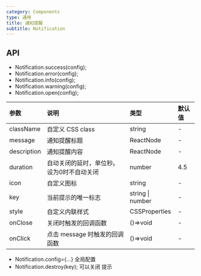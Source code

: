 ```yaml
---
category: Components
type: 通用
title: 通知提醒
subtitle: Notification
---
```



## API

* Notification.success(config);
* Notification.error(config);
* Notification.info(config);
* Notification.warning(config);
* Notification.open(config);


| 参数        | 说明                                      | 类型             | 默认值 |
| :---------- | :---------------------------------------- | :--------------- | :----- |
| className   | 自定义 CSS class                          | string           | -      |
| message     | 通知提醒标题                              | ReactNode        | -      |
| description | 通知提醒内容                              | ReactNode        | -      |
| duration    | 自动关闭的延时，单位秒。设为0时不自动关闭 | number           | 4.5    |
| icon        | 自定义图标                                | string           | -      |
| key         | 当前提示的唯一标志                        | string \| number | -      |
| style       | 自定义内联样式                            | CSSProperties    | -      |
| onClose     | 关闭时触发的回调函数                      | ()=>void         | -      |
| onClick     | 点击 message 时触发的回调函数             | ()=>void         | -      |

* Notification.config={...} 全局配置
* Notification.destroy(key); 可以关闭 提示

